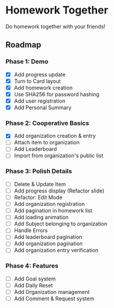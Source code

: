 # Homework Together

Do homework together with your friends!

## Roadmap

### Phase 1: Demo

- [x] Add progress update
- [x] Turn to Card layout
- [x] Add homework creation
- [x] Use SHA256 for password hashing
- [x] Add user registration
- [x] Add Personal Summary

### Phase 2: Cooperative Basics

- [x] Add organization creation & entry
- [ ] Attach item to organization
- [ ] Add Leaderboard
- [ ] Import from organization's public list

### Phase 3: Polish Details

- [ ] Delete & Update Item
- [ ] Add progress display (Refactor slide)
- [ ] Refactor: Edit Mode
- [ ] Add organization registration
- [ ] Add pagination in homework list
- [ ] Add loading animation
- [ ] Add Subject belonging to organization
- [ ] Handle Errors
- [ ] Add leaderboard pagination
- [ ] Add organization pagination
- [ ] Add organization entry verification

### Phase 4: Features

- [ ] Add Goal system
- [ ] Add Daily Reset
- [ ] Add Organization management
- [ ] Add Comment & Request system

